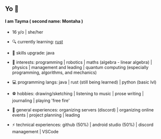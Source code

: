 ## Yo 👾

#### I am Tayma ( second name: Montaha )
* 16 y/o | she/her

- 🔍 currently learning: [rust](https://www.rust-lang.org/)
  
- 🔧 skills upgrade: java

- 🔭 interests: programming | robotics | maths (algebra - linear algebra) | physics | management and leading | quantum computing (especially programming, algorithms, and mechanics)

- 💻 programming langs: java | rust (still being learned) | python (basic lvl)

- ⚽ hobbies: drawing/sketching | listening to music | prose writing | journaling | playing 'free fire'

- 💼 general experiences: organizing servers (discord) | organizing online events | project planning | leading

- ⚡ technical experiences: github (50%) | android studio (50%) | discord management | VSCode
